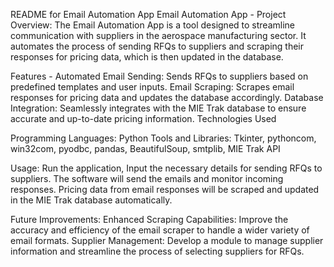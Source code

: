 README for Email Automation App
Email Automation App - 
Project Overview:
The Email Automation App is a tool designed to streamline communication with suppliers in the aerospace manufacturing sector. It automates the process of sending RFQs to suppliers and scraping their responses for pricing data, which is then updated in the database.

Features - 
Automated Email Sending: Sends RFQs to suppliers based on predefined templates and user inputs.
Email Scraping: Scrapes email responses for pricing data and updates the database accordingly.
Database Integration: Seamlessly integrates with the MIE Trak database to ensure accurate and up-to-date pricing information.
Technologies Used

Programming Languages: Python
Tools and Libraries: Tkinter, pythoncom, win32com, pyodbc, pandas, BeautifulSoup, smtplib, MIE Trak API

Usage:
Run the application,
Input the necessary details for sending RFQs to suppliers.
The software will send the emails and monitor incoming responses.
Pricing data from email responses will be scraped and updated in the MIE Trak database automatically.

Future Improvements:
Enhanced Scraping Capabilities: Improve the accuracy and efficiency of the email scraper to handle a wider variety of email formats.
Supplier Management: Develop a module to manage supplier information and streamline the process of selecting suppliers for RFQs.
